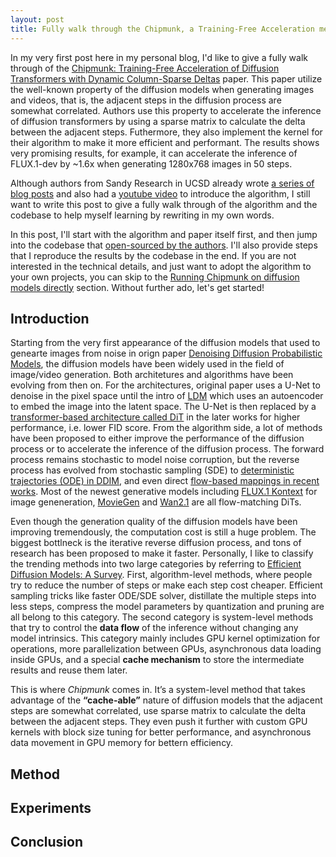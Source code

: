 ```yaml
---
layout: post
title: Fully walk through the Chipmunk, a Training-Free Acceleration method for Diffusion Transformers
---
```


In my very first post here in my personal blog, I'd like to give a fully walk through of the [Chipmunk: Training-Free Acceleration of Diffusion Transformers with Dynamic Column-Sparse Deltas](https://arxiv.org/abs/2506.03275) paper. This paper utilize the well-known property of the diffusion models when generating images and videos, that is, the adjacent steps in the diffusion process are somewhat correlated. Authors use this property to accelerate the inference of diffusion transformers by using a sparse matrix to calculate the delta between the adjacent steps. Futhermore, they also implement the kernel for their algorithm to make it more efficient and performant. The results shows very promising results, for example, it can accelerate the inference of FLUX.1-dev by ~1.6x when generating 1280x768 images in 50 steps.

Although authors from Sandy Research in UCSD already wrote [a series of blog posts](https://sandyresearch.github.io/) and also had a [youtube video](https://youtu.be/Rg9enIRSXmo?si=aB7ZcoG5xfuTlip8) to introduce the algorithm, I still want to write this post to give a fully walk through of the algorithm and the codebase to help myself learning by rewriting in my own words.

In this post, I'll start with the algorithm and paper itself first, and then jump into the codebase that [open-sourced by the authors](https://github.com/sandyresearch/chipmunk). I'll also provide steps that I reproduce the results by the codebase in the end. If you are not interested in the technical details, and just want to adopt the algorithm to your own projects, you can skip to the [Running Chipmunk on diffusion models directly](#running-chipmunk-on-diffusion-models-directly) section. Without further ado, let's get started!

## Introduction

<!---Diffusion model explosion in image/video generation-->
Starting from the very first appearance of the diffusion models that used to genearte images from noise in orign paper [Denoising Diffusion Probabilistic Models](https://arxiv.org/abs/2006.11239), the diffusion models have been widely used in the field of image/video generation. Both architetures and algorithms have been evolving from then on. For the architectures, original paper uses a U-Net to denoise in the pixel space until the intro of [LDM](https://arxiv.org/abs/2112.10752) which uses an autoencoder to embed the image into the latent space. The U-Net is then replaced by a [transformer-based architecture called DiT](https://arxiv.org/abs/2212.09748) in the later works for higher performance, i.e. lower FID score. From the algorithm side, a lot of methods have been proposed to either improve the performance of the diffusion process or to accelerate the inference of the diffusion process. The forward process remains stochastic to model noise corruption, but the reverse process has evolved from stochastic sampling (SDE) to [deterministic trajectories (ODE) in DDIM](https://arxiv.org/abs/2010.02502), and even direct [flow-based mappings in recent works](https://arxiv.org/abs/2210.02747). Most of the newest generative models including [FLUX.1 Kontext](https://arxiv.org/abs/2506.15742) for image geneneration, [MovieGen](https://arxiv.org/abs/2410.13720) and [Wan2.1](https://arxiv.org/abs/2503.20314) are all flow-matching DiTs.

<!---Computation cost and efficiency-->
Even though the generation quality of the diffusion models have been improving tremendously, the computation cost is still a huge problem. The biggest bottlneck is the iterative reverse diffusion process, and tons of research has been proposed to make it faster. Personally, I like to classify the trending methods into two large categories by referring to [Efficient Diffusion Models: A Survey](https://arxiv.org/abs/2502.06805). First, algorithm-level methods, where people try to reduce the number of steps or make each step cost cheaper. Efficient sampling tricks like faster ODE/SDE solver, distillate the multiple steps into less steps, compress the model parameters by quantization and pruning are all belong to this category. The second category is system-level methods that try to control the **data flow** of the inference without changing any model intrinsics. This category mainly includes GPU kernel optimization for operations, more parallelization between GPUs, asynchronous data loading inside GPUs, and a special **cache mechanism** to store the intermediate results and reuse them later.

This is where *Chipmunk* comes in. It’s a system-level method that takes advantage of the **“cache-able”** nature of diffusion models that the adjacent steps are somewhat correlated, use sparse matrix to calculate the delta between the adjacent steps. They even push it further with custom GPU kernels with block size tuning for better performance, and asynchronous data movement in GPU memory for bettern efficiency.

## Method

## Experiments

## Conclusion